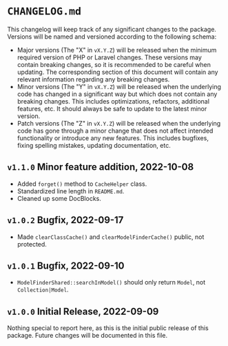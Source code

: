 # `CHANGELOG.md`

This changelog will keep track of any significant changes to the package. Versions will be named and versioned according to the following schema:

- Major versions (The "X" in `vX.Y.Z`) will be released when the minimum required version of PHP or Laravel changes. These versions may contain breaking 
  changes, so it is recommended to be careful when updating. The corresponding section of this document will contain any relevant information regarding any 
  breaking changes.
- Minor versions (The "Y" in `vX.Y.Z`) will be released when the underlying code has changed in a significant way but which does not contain any breaking 
  changes. This includes optimizations, refactors, additional features, etc. It should always be safe to update to the latest minor version.
- Patch versions (The "Z" in `vX.Y.Z`) will be released when the underlying code has gone through a minor change that does not affect intended functionality or 
  introduce any new features. This includes bugfixes, fixing spelling mistakes, updating documentation, etc.

## `v1.1.0` Minor feature addition, 2022-10-08

- Added `forget()` method to `CacheHelper` class.
- Standardized line length in `README.md`.
- Cleaned up some DocBlocks.

## `v1.0.2` Bugfix, 2022-09-17

- Made `clearClassCache()` and `clearModelFinderCache()` public, not protected.

## `v1.0.1` Bugfix, 2022-09-10

- `ModelFinderShared::searchInModel()` should only return `Model`, not `Collection|Model`.

## `v1.0.0` Initial Release, 2022-09-09

Nothing special to report here, as this is the initial public release of this package. Future changes will be documented in this file.
